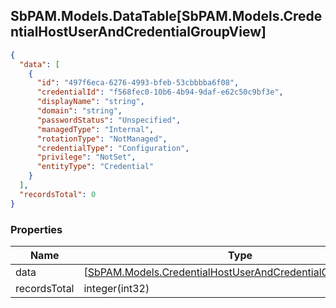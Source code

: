 
<h2 id="tocS_SbPAM.Models.DataTable[SbPAM.Models.CredentialHostUserAndCredentialGroupView]">SbPAM.Models.DataTable[SbPAM.Models.CredentialHostUserAndCredentialGroupView]</h2>

<a id="schemasbpam.models.datatable[sbpam.models.credentialhostuserandcredentialgroupview]"></a>
<a id="schema_SbPAM.Models.DataTable[SbPAM.Models.CredentialHostUserAndCredentialGroupView]"></a>
<a id="tocSsbpam.models.datatable[sbpam.models.credentialhostuserandcredentialgroupview]"></a>
<a id="tocssbpam.models.datatable[sbpam.models.credentialhostuserandcredentialgroupview]"></a>

```json
{
  "data": [
    {
      "id": "497f6eca-6276-4993-bfeb-53cbbbba6f08",
      "credentialId": "f568fec0-10b6-4b94-9daf-e62c50c9bf3e",
      "displayName": "string",
      "domain": "string",
      "passwordStatus": "Unspecified",
      "managedType": "Internal",
      "rotationType": "NotManaged",
      "credentialType": "Configuration",
      "privilege": "NotSet",
      "entityType": "Credential"
    }
  ],
  "recordsTotal": 0
}

```

### Properties

|Name|Type|Required|Restrictions|Description|
|---|---|---|---|---|
|data|[[SbPAM.Models.CredentialHostUserAndCredentialGroupView](../Models/sbpam.models.credentialhostuserandcredentialgroupview.md)]¦null|false|none|none|
|recordsTotal|integer(int32)|false|none|none|


